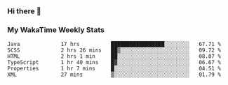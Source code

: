 ### Hi there 👋

<!--
**royschrauwen/royschrauwen** is a ✨ _special_ ✨ repository because its `README.md` (this file) appears on your GitHub profile.

Here are some ideas to get you started:

- 🔭 I’m currently working on ...
- 🌱 I’m currently learning ...
- 👯 I’m looking to collaborate on ...
- 🤔 I’m looking for help with ...
- 💬 Ask me about ...
- 📫 How to reach me: ...
- 😄 Pronouns: ...
- ⚡ Fun fact: ...
-->


### My WakaTime Weekly Stats
<!--START_SECTION:waka-->

```text
Java             17 hrs          █████████████████░░░░░░░░   67.71 %
SCSS             2 hrs 26 mins   ██▒░░░░░░░░░░░░░░░░░░░░░░   09.72 %
HTML             2 hrs 1 min     ██░░░░░░░░░░░░░░░░░░░░░░░   08.07 %
TypeScript       1 hr 40 mins    █▓░░░░░░░░░░░░░░░░░░░░░░░   06.67 %
Properties       1 hr 7 mins     █░░░░░░░░░░░░░░░░░░░░░░░░   04.51 %
XML              27 mins         ▒░░░░░░░░░░░░░░░░░░░░░░░░   01.79 %
```

<!--END_SECTION:waka-->
